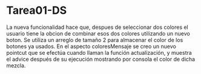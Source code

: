 # Tarea01-DS
La nueva funcionalidad hace que, despues de seleccionar dos colores el usuario tiene la obcion de combinar esos dos colores utilizando un nuevo boton.
Se utiliza un arreglo de tamaño 2 para almacenar el color de los botones ya usados. En el aspecto coloresMensaje se creo un nuevo pointcut que se efectúa cuando llaman la función actualización, y muestra el advice después de su ejecución mostrando por consola el color de dicha mezcla.
